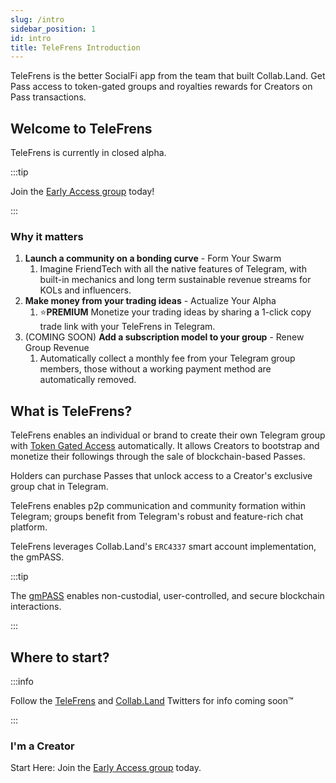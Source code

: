 ```yaml
---
slug: /intro
sidebar_position: 1
id: intro
title: TeleFrens Introduction
---
```


TeleFrens is the better SocialFi app from the team that built Collab.Land. Get Pass access to token-gated groups and royalties rewards for Creators on Pass transactions.

## Welcome to TeleFrens

TeleFrens is currently in closed alpha.

:::tip

Join the [Early Access group](https://telefrens.com) today!

:::

### Why it matters

1. **Launch a community on a bonding curve** - Form Your Swarm
    1. Imagine FriendTech with all the native features of Telegram, with built-in mechanics and long term sustainable revenue streams for KOLs and influencers.
2. **Make money from your trading ideas** - Actualize Your Alpha
    1. ⭐**PREMIUM** Monetize your trading ideas by sharing a 1-click copy trade link with your TeleFrens in Telegram.
3. (COMING SOON) **Add a subscription model to your group** - Renew Group Revenue
    1. Automatically collect a monthly fee from your Telegram group members, those without a working payment method are automatically removed.

<!-- 4. **Buy users and attention for your group** - Sell your Space
    1. Cross promote your community in other Telegram groups and earn when you allow others to cross promote in yours.
-->

## What is TeleFrens?

TeleFrens enables an individual or brand to create their own Telegram group with [Token Gated Access](/help-docs/key-features/token-gate-communities) automatically. It allows Creators to bootstrap and monetize their followings through the sale of blockchain-based Passes.

Holders can purchase Passes that unlock access to a Creator's exclusive group chat in Telegram.

TeleFrens enables p2p communication and community formation within Telegram; groups benefit from Telegram's robust and feature-rich chat platform.

TeleFrens leverages Collab.Land's `ERC4337` smart account implementation, the gmPASS.

:::tip

The [gmPASS](/help-docs/key-features/gm-pass) enables non-custodial, user-controlled, and secure blockchain interactions.

:::

## Where to start?

:::info

Follow the [TeleFrens](https://twitter.com/telefrens) and [Collab.Land](https://twitter.com/Collab_Land_) Twitters for info coming soon™

:::

### I'm a Creator

Start Here: Join the [Early Access group](https://telefrens.com) today.

<!--
### I'm a Holder

Start Here:
-->
